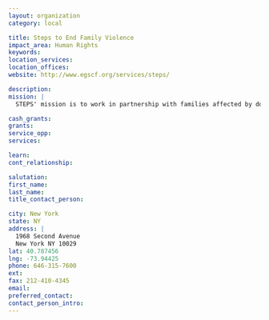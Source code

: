 ```yaml
---
layout: organization
category: local

title: Steps to End Family Violence
impact_area: Human Rights
keywords: 
location_services: 
location_offices: 
website: http://www.egscf.org/services/steps/

description: 
mission: |
  STEPS' mission is to work in partnership with families affected by domestic violence and the criminal justice system. Our work focuses on: 1. Prevention of abuse and incarceration 2. Intervention to help people heal from trauma and develop healthy strategies and 3. Policy change through education and advocacy

cash_grants: 
grants: 
service_opp: 
services: 

learn: 
cont_relationship: 

salutation: 
first_name: 
last_name: 
title_contact_person: 

city: New York
state: NY
address: |
  1968 Second Avenue  
  New York NY 10029
lat: 40.787456
lng: -73.94425
phone: 646-315-7600
ext: 
fax: 212-410-4345
email: 
preferred_contact: 
contact_person_intro: 
---
```

